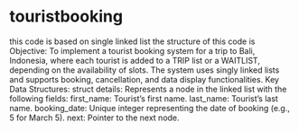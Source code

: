 # touristbooking
this code is based on single linked list
the structure of  this code is
Objective:
To implement a tourist booking system for a trip to Bali, Indonesia, where each tourist is added to a TRIP list or a WAITLIST, depending on the availability of slots. The system uses singly linked lists and supports booking, cancellation, and data display functionalities.
Key Data Structures:
    struct details: Represents a node in the linked list with the following fields:
        first_name: Tourist’s first name.
        last_name: Tourist’s last name.
        booking_date: Unique integer representing the date of booking (e.g., 5 for March 5).
        next: Pointer to the next node.
